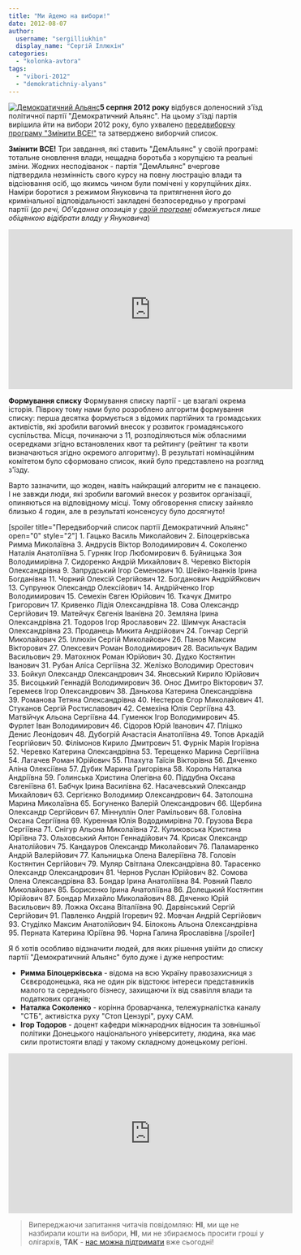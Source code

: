 ```yaml
---
title: "Ми йдемо на вибори!"
date: 2012-08-07
author: 
  username: "sergilliukhin"
  display_name: "Сергій Іллюхін"
categories: 
  - "kolonka-avtora"
tags: 
  - "vibori-2012"
  - "demokratichniy-alyans"
---
```


[![](https://mpz.brovary.org/wp-content/uploads/2012/08/405492_4351618870435_1892298199_n.jpg "Демократичний Альянс")](https://mpz.brovary.org/wp-content/uploads/2012/08/405492_4351618870435_1892298199_n.jpg)**5 серпня 2012 року** відбувся доленосний з'їзд політичної партії "Демократичний Альянс". На цьому з'їзді партія вирішила йти на вибори 2012 року, було ухвалено [передвиборчу програму "Змінити ВСЕ!"](https://dem-alliance.org/news/programa-demokratichnogo-aljansu-zminiti-vse-.html "Змінити ВСЕ!") та затверджено виборчий список.

**Змінити ВСЕ!** Три завдання, які ставить "ДемАльянс" у своїй програмі: тотальне оновлення влади, нещадна боротьба з корупцією та реальні зміни. Жодних несподіванок - партія "ДемАльянс" вчергове підтвердила незмінність свого курсу на повну люстрацію влади та відсіювання осіб, що якимсь чином були помічені у корупційних діях. Наміри боротися з режимом Януковича та притягнення його до кримінальної відповідальності закладені безпосередньо у програмі партії (_до речі, Об'єданна опозиція у [своїй програмі](https://img.pravda.com.ua/files/0/0/za_prog.pdf) обмежується лише обіцянкою відібрати владу у Януковича_)

<iframe src="https://www.youtube.com/embed/OpayNp-XRlU" frameborder="0" width="560" height="315"></iframe>

**Формування списку** Формування списку партії - це взагалі окрема історія. Півроку тому нами було розроблено алгоритм формування списку: перша десятка формується з відомих партійних та громадських активістів, які зробили вагомий внесок у розвиток громадянського суспільства. Місця, починаючи з 11, розподіляються між обласними осередками згідно встановлених квот та рейтингу (рейтинг та квоти визначаються згідно окремого алгоритму). В результаті номінаційним комітетом було сформовано список, який було представлено на розгляд з'їзду.

Варто зазначити, що жоден, навіть найкращий алгоритм не є панацеєю. І не завжди люди, які зробили вагомий внесок у розвиток організації, опиняються на відповідному місці. Тому обговорення списку зайняло близько 4 годин, але в результаті консенсусу було досягнуто!

\[spoiler title="Передвиборчий список партії Демократичний Альянс" open="0" style="2"\] 1. Гацько Василь Миколайович 2. Білоцерківська Римма Миколаївна 3. Андрусів Віктор Володимирович 4. Соколенко Наталія Анатоліївна 5. Гурняк Ігор Любомирович 6. Буйницька Зоя Володимирівна 7. Сидоренко Андрій Михайлович 8. Черевко Вікторія Олександрівна 9. Запрудський Ігор Семенович 10. Шейко-Іванків Ірина Богданівна 11. Чорний Олексій Сергійович 12. Богданович АндрійЯкович 13. Супрунюк Олександр Олексійович 14. Андрійченко Ігор Володимирович 15. Семехін Євген Юрійович 16. Ткачук Дмитро Григорович 17. Кривенко Лідія Олександрівна 18. Сова Олександр Сергійович 19. Матейчук Євгенія Іванівна 20. Земляна Ірина Олександрівна 21. Тодоров Ігор Ярославович 22. Шимчук Анастасія Олександрівна 23. Проданець Микита Андрійович 24. Гончар Сергій Миколайович 25. Іллюхін Сергій Миколайович 26. Панов Максим Вікторович 27. Олексевич Роман Володимирович 28. Васильчук Вадим Васильович 29. Матохнюк Роман Юрійович 30. Дудко Костянтин Іванович 31. Рубан Аліса Сергіївна 32. Желізко Володимир Орестович 33. Бойкул Олександр Олександрович 34. Яновський Кирило Юрійович 35. Висоцький Геннадій Володимирович 36. Онос Дмитро Вікторович 37. Геремеєв Ігор Олександрович 38. Данькова Катерина Олександрівна 39. Романова Тетяна Олександрівна 40. Нестеров Єгор Миколайович 41. Стуканов Сергій Ростиславович 42. Семехіна Юлія Сергіївна 43. Матвійчук Альона Сергіївна 44. Гуменюк Ігор Володимирович 45. Фурлет Іван Володимирович 46. Сідоров Юрій Іванович 47. Плішко Денис Леонідович 48. Дубогрій Анастасія Анатоліївна 49. Топов Аркадій Георгійович 50. Філімонов Кирило Дмитрович 51. Фурнік Марія Ігорівна 52. Черевко Катерина Олександрівна 53. Терещенко Марина Сергіїівна 54. Лагачев Роман Юрійович 55. Плахута Таїсія Вікторівна 56. Дяченко Аліна Олексіївна 57. Дубик Марина Григорівна 58. Король Наталка Андріївна 59. Голинська Христина Олегівна 60. Піддубна Оксана Євгеніївна 61. Бабчук Ірина Василівна 62. Насачевський Олександр Михайлович 63. Сергієнко Володимир Олександрович 64. Затолошна Марина Миколаївна 65. Богуненко Валерій Олександрович 66. Щербина Олександр Сергійович 67. Міннуллін Олег Рамільович 68. Головіна Оксана Сергіївна 69. Куренная Юлія Вододимирівна 70. Грузова Вєра Сергіївна 71. Снігур Альона Миколаївна 72. Куликовська Кристина Юріївна 73. Ольховський Антон Геннадійович 74. Крисак Олександр Анатолійович 75. Кандауров Олександр Миколайович 76. Паламаренко Андрій Валерійович 77. Кальницька Олена Валеріївна 78. Головін Костянтин Сергійович 79. Муляр Світлана Олександрівна 80. Тарасенко Олександр Олександрович 81. Чернов Руслан Юрійович 82. Сомова Олена Олександрівна 83. Бондар Ірина Анатоліївна 84. Ровний Павло Миколайович 85. Борисенко Ірина Анатоліївна 86. Долецький Костянтин Юрійович 87. Бондар Михайло Миколайович 88. Дяченко Юрій Васильович 89. Ложка Оксана Віталіївна 90. Дарвінський Сергій Сергійович 91. Павленко Андрій Ігоревич 92. Мовчан Андрій Сергійович 93. Студілко Максим Анатолійович 94. Білоконь Альона Олександрівна 95. Перната Катерина Юріївна 96. Чорна Галина Ярославівна \[/spoiler\]

Я б хотів особливо відзначити людей, для яких рішення увійти до списку партії "Демократичний Альянс" було дуже і дуже непростим:

- **Римма Білоцерківська** - відома на всю Україну правозахисниця з Сєвєродонецька, яка не один рік відстоює інтереси представників малого та середнього бізнесу, захищаючи їх від свавілля влади та податкових органів;
- **Наталка Соколенко** - корінна броварчанка, тележурналістка каналу "СТБ", активістка руху "Стоп Цензурі", руху САМ.
- **Ігор Тодоров** - доцент кафедри міжнародних відносин та зовнішньої політики Донецького національного університету, людина, яка має сили протистояти владі у такому складному донецькому регіоні.

<iframe src="https://www.youtube.com/embed/QAdnWWOFEYM" frameborder="0" width="560" height="315"></iframe>

> Випереджаючи запитання читачів повідомляю: **НІ**, ми ще не назбирали кошти на вибори, **НІ**, ми не збираємось просити гроші у олігархів, **ТАК** - [нас можна підтримати](https://dem-alliance.org/pidtrimati "Підтримати ДемАльянс") вже сьогодні!
